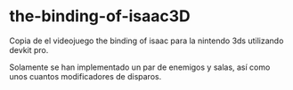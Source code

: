 # the-binding-of-isaac3D

Copia de el videojuego the binding of isaac para la nintendo 3ds utilizando devkit pro.

Solamente se han implementado un par de enemigos y salas, así como unos cuantos modificadores de disparos.
